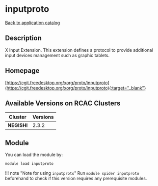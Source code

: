 # inputproto

[Back to application catalog](../app_catalog.md)

## Description

X Input Extension.  This extension defines a protocol to provide additional input devices management such as graphic tablets.

## Homepage

[https://cgit.freedesktop.org/xorg/proto/inputproto](https://cgit.freedesktop.org/xorg/proto/inputproto){:target="_blank"}

## Available Versions on RCAC Clusters

|Cluster|Versions|
|---|---|
**NEGISHI**|2.3.2

## Module

You can load the module by:

```bash
module load inputproto
```

!!! note "Note for using `inputproto`"
    Run `module spider inputproto` beforehand to check if this version requires any prerequisite modules.
